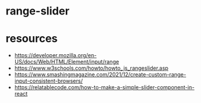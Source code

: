 # range-slider



# resources
- https://developer.mozilla.org/en-US/docs/Web/HTML/Element/input/range
- https://www.w3schools.com/howto/howto_js_rangeslider.asp
- https://www.smashingmagazine.com/2021/12/create-custom-range-input-consistent-browsers/
- https://relatablecode.com/how-to-make-a-simple-slider-component-in-react